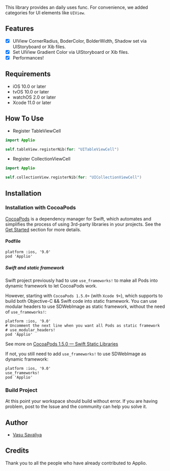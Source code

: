 This library provides an daily uses func. For convenience, we added categories for UI elements like `UIView`.

## Features

- [x] UIView CornerRadius, BoderColor, BolderWidth, Shadow  set via UIStoryboard or Xib files.
- [x] Set UIView Gradient Color via UIStoryboard or Xib files.
- [x] Performances!

## Requirements
- iOS 10.0 or later
- tvOS 10.0 or later
- watchOS 2.0 or later
- Xcode 11.0 or later

## How To Use

* Register TableViewCell
```swift
import Applio

self.tableView.registerNib(for: "UITableViewCell")
```
* Register CollectionViewCell
```swift
import Applio

self.collectionView.registerNib(for: "UICollectionViewCell")
```

## Installation

### Installation with CocoaPods
[CocoaPods](http://cocoapods.org/) is a dependency manager for Swift, which automates and simplifies the process of using 3rd-party libraries in your projects. See the [Get Started](http://cocoapods.org/#get_started) section for more details.

#### Podfile
```
platform :ios, '9.0'
pod 'Applio'
```

##### Swift and static framework

Swift project previously had to use `use_frameworks!` to make all Pods into dynamic framework to let CocoaPods work.

However, starting with `CocoaPods 1.5.0+` (with `Xcode 9+`), which supports to build both Objective-C && Swift code into static framework. You can use modular headers to use SDWebImage as static framework, without the need of `use_frameworks!`:

```
platform :ios, '9.0'
# Uncomment the next line when you want all Pods as static framework
# use_modular_headers!
pod 'Applio'
```

See more on [CocoaPods 1.5.0 — Swift Static Libraries](http://blog.cocoapods.org/CocoaPods-1.5.0/)

If not, you still need to add `use_frameworks!` to use SDWebImage as dynamic framework:

```
platform :ios, '9.0'
use_frameworks!
pod 'Applio'
```

### Build Project

At this point your workspace should build without error. If you are having problem, post to the Issue and the
community can help you solve it.

## Author
- [Vasu Savaliya](https://github.com/vasu9409)

## Credits

Thank you to all the people who have already contributed to Applio.
